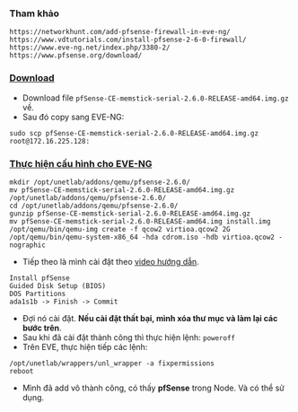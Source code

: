 ### Tham khảo
```
https://networkhunt.com/add-pfsense-firewall-in-eve-ng/
https://www.vdtutorials.com/install-pfsense-2-6-0-firewall/
https://www.eve-ng.net/index.php/3380-2/
https://www.pfsense.org/download/
```

### [Download](https://atxfiles.netgate.com/mirror/downloads/)
- Download file `pfSense-CE-memstick-serial-2.6.0-RELEASE-amd64.img.gz` về.
- Sau đó copy sang EVE-NG:
```
sudo scp pfSense-CE-memstick-serial-2.6.0-RELEASE-amd64.img.gz root@172.16.225.128:
```

### [Thực hiện cấu hình cho EVE-NG](https://www.eve-ng.net/index.php/documentation/howtos/howto-add-pfsense-fw-2-4/)
```
mkdir /opt/unetlab/addons/qemu/pfsense-2.6.0/
mv pfSense-CE-memstick-serial-2.6.0-RELEASE-amd64.img.gz /opt/unetlab/addons/qemu/pfsense-2.6.0/
cd /opt/unetlab/addons/qemu/pfsense-2.6.0/
gunzip pfSense-CE-memstick-serial-2.6.0-RELEASE-amd64.img.gz
mv pfSense-CE-memstick-serial-2.6.0-RELEASE-amd64.img install.img
/opt/qemu/bin/qemu-img create -f qcow2 virtioa.qcow2 2G
/opt/qemu/bin/qemu-system-x86_64 -hda cdrom.iso -hdb virtioa.qcow2 -nographic
```
- Tiếp theo là mình cài đặt theo [video hướng dẫn](https://www.youtube.com/watch?v=2UZp8fOeqxs).
```
Install pfSense
Guided Disk Setup (BIOS)
DOS Partitions
ada1s1b -> Finish -> Commit
```
- Đợi nó cài đặt. **Nếu cài đặt thất bại, mình xóa thư mục và làm lại các bước trên**.
- Sau khi đã cài đặt thành công thì thực hiện lệnh: `poweroff`
- Trên EVE, thực hiện tiếp các lệnh:
```
/opt/unetlab/wrappers/unl_wrapper -a fixpermissions
reboot
```
- Mình đã add vô thành công, có thấy **pfSense** trong Node. Và có thể sử dụng.




